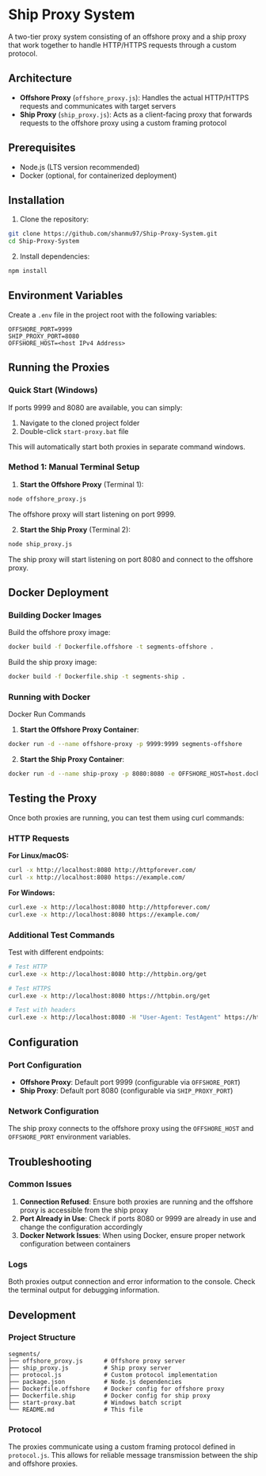# Ship Proxy System

A two-tier proxy system consisting of an offshore proxy and a ship proxy that work together to handle HTTP/HTTPS requests through a custom protocol.

## Architecture

- **Offshore Proxy** (`offshore_proxy.js`): Handles the actual HTTP/HTTPS requests and communicates with target servers
- **Ship Proxy** (`ship_proxy.js`): Acts as a client-facing proxy that forwards requests to the offshore proxy using a custom framing protocol

## Prerequisites

- Node.js (LTS version recommended)
- Docker (optional, for containerized deployment)

## Installation

1. Clone the repository:
```bash
git clone https://github.com/shanmu97/Ship-Proxy-System.git
cd Ship-Proxy-System
```

2. Install dependencies:
```bash
npm install
```

## Environment Variables

Create a `.env` file in the project root with the following variables:

```env
OFFSHORE_PORT=9999
SHIP_PROXY_PORT=8080
OFFSHORE_HOST=<host IPv4 Address>
```

## Running the Proxies

### Quick Start (Windows)

If ports 9999 and 8080 are available, you can simply:
1. Navigate to the cloned project folder
2. Double-click `start-proxy.bat` file

This will automatically start both proxies in separate command windows.

### Method 1: Manual Terminal Setup

1. **Start the Offshore Proxy** (Terminal 1):
```bash
node offshore_proxy.js
```
The offshore proxy will start listening on port 9999.

2. **Start the Ship Proxy** (Terminal 2):
```bash
node ship_proxy.js
```
The ship proxy will start listening on port 8080 and connect to the offshore proxy.


## Docker Deployment

### Building Docker Images

Build the offshore proxy image:
```bash
docker build -f Dockerfile.offshore -t segments-offshore .
```

Build the ship proxy image:
```bash
docker build -f Dockerfile.ship -t segments-ship .
```

### Running with Docker

Docker Run Commands

1. **Start the Offshore Proxy Container**:
```bash
docker run -d --name offshore-proxy -p 9999:9999 segments-offshore
```

2. **Start the Ship Proxy Container**:
```bash
docker run -d --name ship-proxy -p 8080:8080 -e OFFSHORE_HOST=host.docker.internal -e OFFSHORE_PORT=9999 segments-ship
```

## Testing the Proxy

Once both proxies are running, you can test them using curl commands:

### HTTP Requests

**For Linux/macOS:**
```bash
curl -x http://localhost:8080 http://httpforever.com/
curl -x http://localhost:8080 https://example.com/
```

**For Windows:**
```bash
curl.exe -x http://localhost:8080 http://httpforever.com/
curl.exe -x http://localhost:8080 https://example.com/
```

### Additional Test Commands

Test with different endpoints:
```bash
# Test HTTP
curl.exe -x http://localhost:8080 http://httpbin.org/get

# Test HTTPS
curl.exe -x http://localhost:8080 https://httpbin.org/get

# Test with headers
curl.exe -x http://localhost:8080 -H "User-Agent: TestAgent" https://httpbin.org/headers
```

## Configuration

### Port Configuration

- **Offshore Proxy**: Default port 9999 (configurable via `OFFSHORE_PORT`)
- **Ship Proxy**: Default port 8080 (configurable via `SHIP_PROXY_PORT`)

### Network Configuration

The ship proxy connects to the offshore proxy using the `OFFSHORE_HOST` and `OFFSHORE_PORT` environment variables.

## Troubleshooting

### Common Issues

1. **Connection Refused**: Ensure both proxies are running and the offshore proxy is accessible from the ship proxy
2. **Port Already in Use**: Check if ports 8080 or 9999 are already in use and change the configuration accordingly
3. **Docker Network Issues**: When using Docker, ensure proper network configuration between containers

### Logs

Both proxies output connection and error information to the console. Check the terminal output for debugging information.

## Development

### Project Structure

```
segments/
├── offshore_proxy.js      # Offshore proxy server
├── ship_proxy.js          # Ship proxy server  
├── protocol.js            # Custom protocol implementation
├── package.json           # Node.js dependencies
├── Dockerfile.offshore    # Docker config for offshore proxy
├── Dockerfile.ship        # Docker config for ship proxy
├── start-proxy.bat        # Windows batch script
└── README.md              # This file
```

### Protocol

The proxies communicate using a custom framing protocol defined in `protocol.js`. This allows for reliable message transmission between the ship and offshore proxies.

